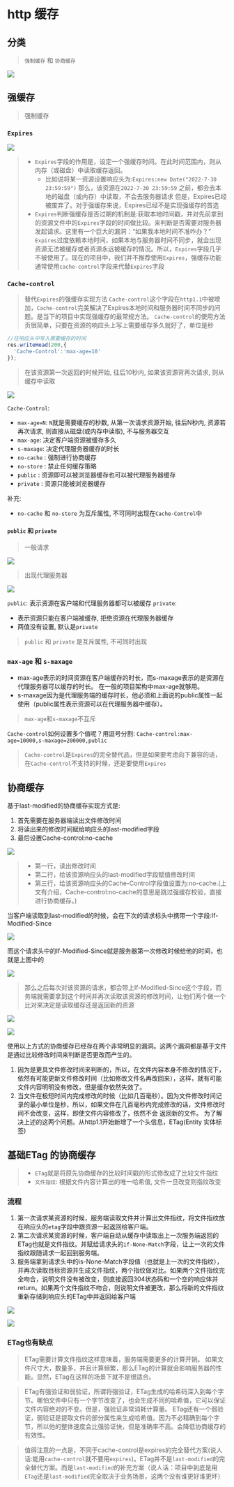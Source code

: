 # http 缓存

## 分类

> `强制缓存` 和 `协商缓存`

![](./__assets__/http缓存-2022-11-14-16-29-49.png)

## 强缓存

> 强制缓存

### `Expires`

![](./__assets__/http缓存-2022-11-14-16-32-24.png)

> - `Expires`字段的作用是，设定一个强缓存时间。在此时间范围内，则从内存（或磁盘）中读取缓存返回。
>   - 比如说将某一资源设置响应头为:`Expires:new Date("2022-7-30 23:59:59")`
那么，该资源在`2022-7-30 23:59:59` 之前，都会去本地的磁盘（或内存）中读取，不会去服务器请求
但是，Expires已经被废弃了。对于强缓存来说，Expires已经不是实现强缓存的首选
> - `Expires`判断强缓存是否过期的机制是:获取本地时间戳，并对先前拿到的资源文件中的`Expires`字段的时间做比较。来判断是否需要对服务器发起请求。这里有一个巨大的漏洞：“如果我本地时间不准咋办？”
> `Expires`过度依赖本地时间，如果本地与服务器时间不同步，就会出现资源无法被缓存或者资源永远被缓存的情况。所以，`Expires`字段几乎不被使用了。现在的项目中，我们并不推荐使用`Expires`，强缓存功能通常使用`cache-control`字段来代替`Expires`字段

### `Cache-control`

> 替代`Expires`的强缓存实现方法
> `Cache-control`这个字段在`http1.1`中被增加，`Cache-control`完美解决了Expires本地时间和服务器时间不同步的问题。是当下的项目中实现强缓存的最常规方法。
> `Cache-control`的使用方法页很简单，只要在资源的响应头上写上需要缓存多久就好了，单位是秒

```js
//往响应头中写入需要缓存的时间
res.writeHead(200,{
  'Cache-Control':'max-age=10'
});
```

> 在该资源第一次返回的时候开始, 往后10秒内, 如果该资源背再次请求, 则从缓存中读取

![](./__assets__/http缓存-2022-11-14-16-43-20.png)

`Cache-Control`:

- `max-age=N`: `N`就是需要缓存的秒数, 从第一次请求资源开始, 往后N秒内, 资源若再次请求, 则直接从磁盘(或内存中读取), 不与服务器交互
- `max-age`: 决定客户端资源被缓存多久
- `s-maxage`: 决定代理服务器缓存的时长
- `no-cache` : 强制进行协商缓存
- `no-store` : 禁止任何缓存策略
- `public` : 资源即可以被浏览器缓存也可以被代理服务器缓存
- `private` : 资源只能被浏览器缓存

补充:

- `no-cache` 和 `no-store` 为互斥属性, 不可同时出现在`Cache-Control`中

#### `public` 和 `private`

> 一般请求

![](./__assets__/http缓存-2022-11-14-17-05-32.png)

> 出现代理服务器

![](./__assets__/http缓存-2022-11-14-17-05-40.png)

`public`: 表示资源在客户端和代理服务器都可以被缓存
`private`:

- 表示资源只能在客户端被缓存, 拒绝资源在代理服务器缓存
- 两值没有设置, 默认是`private`

> `public` 和 `private` 是互斥属性, 不可同时出现

### `max-age` 和 `s-maxage`

- max-age表示的时间资源在客户端缓存的时长，而s-maxage表示的是资源在代理服务器可以缓存的时长。
在一般的项目架构中max-age就够用。
- s-maxage因为是代理服务端的缓存时长，他必须和上面说的public属性一起使用（public属性表示资源可以在代理服务器中缓存）。

> `max-age`和`s-maxage`不互斥

`Cache-control`如何设置多个值呢？用逗号分割: `Cache-control:max-age=10000,s-maxage=200000,public`

> `Cache-control`是`Expires`的完全替代品，但是如果要考虑向下兼容的话，在`Cache-control`不支持的时候，还是要使用`Expires`

## 协商缓存

基于last-modified的协商缓存实现方式是:

1. 首先需要在服务器端读出文件修改时间
2. 将读出来的修改时间赋给响应头的last-modified字段
3. 最后设置Cache-control:no-cache

![](./__assets__/http缓存-2022-11-23-15-37-36.png)

> - 第一行，读出修改时间
> - 第二行，给该资源响应头的last-modified字段赋值修改时间
> - 第三行，给该资源响应头的Cache-Control字段值设置为:no-cache.(上文有介绍，Cache-control:no-cache的意思是跳过强缓存校验，直接进行协商缓存。)

当客户端读取到last-modified的时候，会在下次的请求标头中携带一个字段:If-Modified-Since

![](./__assets__/http缓存-2022-11-23-15-42-11.png)

而这个请求头中的If-Modified-Since就是服务器第一次修改时候给他的时间，也就是上图中的

![](./__assets__/http缓存-2022-11-23-15-43-00.png)

> 那么之后每次对该资源的请求，都会带上If-Modified-Since这个字段，而务端就需要拿到这个时间并再次读取该资源的修改时间，让他们两个做一个比对来决定是读取缓存还是返回新的资源

![](./__assets__/http缓存-2022-11-23-15-44-14.png)

![](./__assets__/http缓存-2022-11-23-15-44-32.png)

使用以上方式的协商缓存已经存在两个非常明显的漏洞。这两个漏洞都是基于文件是通过比较修改时间来判断是否更改而产生的。

1. 因为是更具文件修改时间来判断的，所以，在文件内容本身不修改的情况下，依然有可能更新文件修改时间（比如修改文件名再改回来），这样，就有可能文件内容明明没有修改，但是缓存依然失效了。
2. 当文件在极短时间内完成修改的时候（比如几百毫秒）。因为文件修改时间记录的最小单位是秒，所以，如果文件在几百毫秒内完成修改的话，文件修改时间不会改变，这样，即使文件内容修改了，依然不会
返回新的文件。
为了解决上述的这两个问题。从http1.1开始新增了一个头信息，ETag(Entity 实体标签)

## 基础ETag 的协商缓存

> - `ETag`就是将原先协商缓存的比较时间戳的形式修改成了比较文件指纹
> - `文件指纹`: 根据文件内容计算出的唯一哈希值, 文件一旦改变则指纹改变

### 流程

1. 第一次请求某资源的时候，服务端读取文件并计算出文件指纹，将文件指纹放在响应头的`etag`字段中跟资源一起返回给客户端。
2. 第二次请求某资源的时候，客户端自动从缓存中读取出上一次服务端返回的ETag也就是文件指纹。并赋给请求头的`if-None-Match`字段，让上一次的文件指纹跟随请求一起回到服务端。
3. 服务端拿到请求头中的is-None-Match字段值（也就是上一次的文件指纹），并再次读取目标资源并生成文件指纹，两个指纹做对比。如果两个文件指纹完全吻合，说明文件没有被改变，则直接返回304状态码和一个空的响应体并return。如果两个文件指纹不吻合，则说明文件被更改，那么将新的文件指纹重新存储到响应头的ETag中并返回给客户端

![](./__assets__/http缓存-2022-11-23-15-55-20.png)

![](./__assets__/http缓存-2022-11-23-15-55-31.png)

### ETag也有缺点

> ETag需要计算文件指纹这样意味着，服务端需要更多的计算开销。
> 如果文件尺寸大，数量多，并且计算频繁，那么ETag的计算就会影响服务器的性能。显然，ETag在这样的场景下就不是很适合。

> ETag有强验证和弱验证，所谓将强验证，ETag生成的哈希码深入到每个字节。哪怕文件中只有一个字节改变了，也会生成不同的哈希值，它可以保证文件内容绝对的不变。但是，强验证非常消耗计算量。
> ETag还有一个弱验证，弱验证是提取文件的部分属性来生成哈希值。因为不必精确到每个字节，所以他的整体速度会比强验证快，但是准确率不高。会降低协商缓存的有效性。

> 值得注意的一点是，不同于cache-control是expires的完全替代方案(说人话:能用`cache-control`就不要用`expires`)。ETag并不是`last-modified`的完全替代方案。而是`last-modified`的补充方案（说人话：项目中到底是用`ETag`还是`last-modified`完全取决于业务场景，这两个没有谁更好谁更坏）
